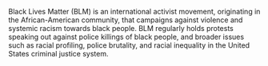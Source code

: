 Black Lives Matter (BLM) is an international activist movement, originating in the African-American community, that campaigns against violence and systemic racism towards black people. BLM regularly holds protests speaking out against police killings of black people, and broader issues such as racial profiling, police brutality, and racial inequality in the United States criminal justice system.
